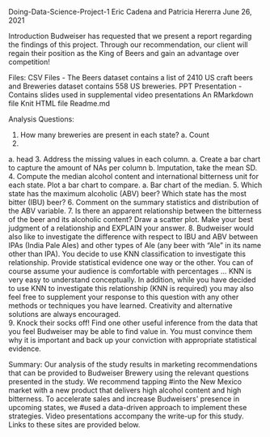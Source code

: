 Doing-Data-Science-Project-1
Eric Cadena and Patricia Hererra
June 26, 2021

Introduction
Budweiser has requested that we present a report regarding the findings of this project. Through our recommendation, our client will regain their position as the King of Beers and gain an advantage over competition!

Files:
CSV Files - The Beers dataset contains a list of 2410 US craft beers and Breweries dataset contains 558 US breweries. 
PPT Presentation - Contains slides used in supplemental video presentations
An RMarkdown file
Knit HTML file
Readme.md 

Analysis Questions:

1.	How many breweries are present in each state?
  a.	Count 
2.
  a.	head
3.	Address the missing values in each column.
  a.	Create a bar chart to capture the amount  of NAs per column
  b.	Imputation, take the mean SD. 
4.	Compute the median alcohol content and international bitterness unit for each state. Plot a bar chart to compare.
  a.	Bar chart of the median. 
5.   Which state has the maximum alcoholic (ABV) beer? Which state has the most bitter (IBU) beer? 
6.   Comment on the summary statistics and distribution of the ABV variable.
7.   Is there an apparent relationship between the bitterness of the beer and its alcoholic content? Draw a scatter plot.  Make your best judgment of a relationship and EXPLAIN your answer.
8.  Budweiser would also like to investigate the difference with respect to IBU and ABV between IPAs (India Pale Ales) and other types of Ale (any beer with “Ale” in its name other than IPA).  You decide to use KNN classification to investigate this relationship.  Provide statistical evidence one way or the other. You can of course assume your audience is comfortable with percentages … KNN is very easy to understand conceptually.
In addition, while you have decided to use KNN to investigate this relationship (KNN is required) you may also feel free to supplement your response to this question with any other methods or techniques you have learned.  Creativity and alternative solutions are always encouraged.  
9. Knock their socks off!  Find one other useful inference from the data that you feel Budweiser may be able to find value in.  You must convince them why it is important and back up your conviction with appropriate statistical evidence. 


Summary:
Our analysis of the study results in marketing recommendations that can be provided to Budweiser Brewery using the relevant questions presented in the study. We recommend tapping #into the New Mexico market with a new product that delivers high alcohol content and high bitterness. To accelerate sales and increase Budweisers' presence in upcoming states, we #used a data-driven approach to implement these strategies. Video presentations accompany the write-up for this study. Links to these sites are provided below.




